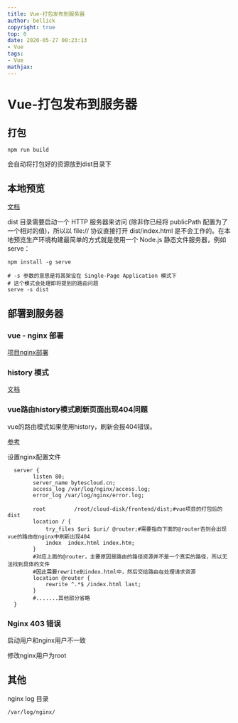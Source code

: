 ```yaml
---
title: Vue-打包发布到服务器
author: bellick
copyright: true
top: 0
date: 2020-05-27 00:23:13
- Vue
tags:
- Vue
mathjax:
---
```



# Vue-打包发布到服务器

## 打包

```
npm run build
```

会自动将打包好的资源放到dist目录下

## 本地预览

[文档](https://cli.vuejs.org/zh/guide/deployment.html#%E6%9C%AC%E5%9C%B0%E9%A2%84%E8%A7%88)

dist 目录需要启动一个 HTTP 服务器来访问 (除非你已经将 publicPath 配置为了一个相对的值)，所以以 file:// 协议直接打开 dist/index.html 是不会工作的。在本地预览生产环境构建最简单的方式就是使用一个 Node.js 静态文件服务器，例如 serve：

```
npm install -g serve

# -s 参数的意思是将其架设在 Single-Page Application 模式下
# 这个模式会处理即将提到的路由问题
serve -s dist
```

## 部署到服务器

### vue - nginx 部署

[项目nginx部署](https://juejin.im/post/5cf0800b6fb9a07ee85c0f89)

### history 模式

[文档](https://router.vuejs.org/zh/guide/essentials/history-mode.html#%E5%90%8E%E7%AB%AF%E9%85%8D%E7%BD%AE%E4%BE%8B%E5%AD%90)

### vue路由history模式刷新页面出现404问题

vue的路由模式如果使用history，刷新会报404错误。

[参考](https://segmentfault.com/a/1190000016653688)

设置nginx配置文件

```
  server {
        listen 80;
        server_name bytescloud.cn;
        access_log /var/log/nginx/access.log;
        error_log /var/log/nginx/error.log;

        root         /root/cloud-disk/frontend/dist;#vue项目的打包后的dist
        location / {
            try_files $uri $uri/ @router;#需要指向下面的@router否则会出现vue的路由在nginx中刷新出现404
            index  index.html index.htm;
        }
        #对应上面的@router，主要原因是路由的路径资源并不是一个真实的路径，所以无法找到具体的文件
        #因此需要rewrite到index.html中，然后交给路由在处理请求资源
        location @router {
            rewrite ^.*$ /index.html last;
        }
        #.......其他部分省略
  }
```
### Nginx 403 错误 

[](https://blog.csdn.net/xiaoxiaosasasa/article/details/75270533)

启动用户和nginx用户不一致

修改nginx用户为root

## 其他

nginx log 目录 

```
/var/log/nginx/
```

